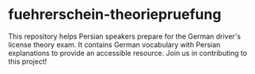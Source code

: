 # fuehrerschein-theoriepruefung
This repository helps Persian speakers prepare for the German driver's license theory exam. It contains German vocabulary with Persian explanations to provide an accessible resource. Join us in contributing to this project!
